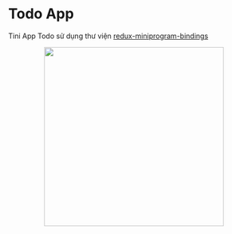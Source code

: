 # Todo App

Tini App Todo sử dụng thư viện [redux-miniprogram-bindings](https://github.com/tikivn/redux-miniprogram-bindings)

<p align="center">
  <img src="https://salt.tikicdn.com/ts/miniapp/85/8a/51/5d188773e0304183ddc7f19597e3c8b1.png" width="360" />
</p>
